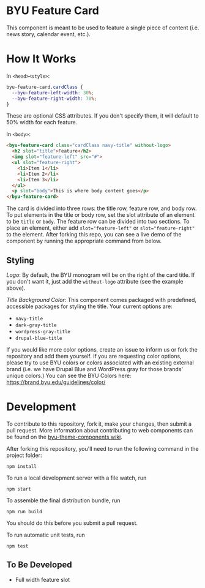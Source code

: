 # BYU Feature Card

This component is meant to be used to feature a single piece of content (i.e. news story, calendar event, etc.).

# How It Works

In `<head><style>`:

```css
byu-feature-card.cardClass {
  --byu-feature-left-width: 30%;
  --byu-feature-right-width: 70%;
}
```
These are optional CSS attributes. If you don't specify them, it will default to 50% width for each feature.

In `<body>`:

```html
<byu-feature-card class="cardClass navy-title" without-logo>
  <h2 slot="title">Feature</h2>
  <img slot="feature-left" src="#">
  <ul slot="feature-right">
    <li>Item 1</li>
    <li>Item 2</li>
    <li>Item 3</li>
  </ul>
  <p slot="body">This is where body content goes</p>
</byu-feature-card>
```
The card is divided into three rows: the title row, feature row, and body row. To put elements in the title or body row, set the slot attribute of an element to be `title` or `body`. The feature row can be divided into two sections. To place an element, either add `slot="feature-left"` or `slot="feature-right"` to the element. After forking this repo, you can see a live demo of the component by running the appropriate command from below.

## Styling

_Logo_: By default, the BYU monogram will be on the right of the card title. If you don't want it, just add the `without-logo` attribute (see the example above).

_Title Background Color_: This component comes packaged with predefined, accessible packages for styling the title. Your current options are:

- `navy-title`
- `dark-gray-title`
- `wordpress-gray-title`
- `drupal-blue-title`

If you would like more color options, create an issue to inform us or fork the repository and add them yourself. If you are requesting color options, please try to use BYU colors or colors associated with an existing external brand (i.e. we have Drupal Blue and WordPress gray for those brands' unique colors.) You can see the BYU Colors here: 
https://brand.byu.edu/guidelines/color/

# Development

To contribute to this repository, fork it, make your changes, then submit a pull request. More information about contributing to web components can be found on the [byu-theme-components wiki](https://github.com/byuweb/byu-theme-components/wiki/Contributing-to-this-Repository).

After forking this repository, you'll need to run the following command in the project folder:

```
npm install
```

To run a local development server with a file watch, run

```
npm start
```

To assemble the final distribution bundle, run

```
npm run build
```
You should do this before you submit a pull request.

To run automatic unit tests, run

```
npm test
```

## To Be Developed

- Full width feature slot
